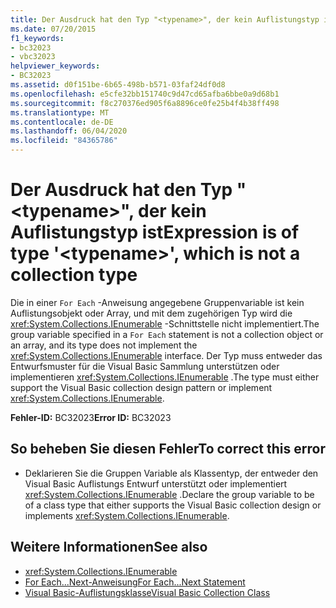 ```yaml
---
title: Der Ausdruck hat den Typ "<typename>", der kein Auflistungstyp ist
ms.date: 07/20/2015
f1_keywords:
- bc32023
- vbc32023
helpviewer_keywords:
- BC32023
ms.assetid: d0f151be-6b65-498b-b571-03faf24df0d8
ms.openlocfilehash: e5cfe32bb151740c9d47cd65afba6bbe0a9d68b1
ms.sourcegitcommit: f8c270376ed905f6a8896ce0fe25b4f4b38ff498
ms.translationtype: MT
ms.contentlocale: de-DE
ms.lasthandoff: 06/04/2020
ms.locfileid: "84365786"
---
```

# <a name="expression-is-of-type-typename-which-is-not-a-collection-type"></a><span data-ttu-id="2c5c3-102">Der Ausdruck hat den Typ "\<typename>", der kein Auflistungstyp ist</span><span class="sxs-lookup"><span data-stu-id="2c5c3-102">Expression is of type '\<typename>', which is not a collection type</span></span>
<span data-ttu-id="2c5c3-103">Die in einer `For Each` -Anweisung angegebene Gruppenvariable ist kein Auflistungsobjekt oder Array, und mit dem zugehörigen Typ wird die <xref:System.Collections.IEnumerable> -Schnittstelle nicht implementiert.</span><span class="sxs-lookup"><span data-stu-id="2c5c3-103">The group variable specified in a `For Each` statement is not a collection object or an array, and its type does not implement the <xref:System.Collections.IEnumerable> interface.</span></span> <span data-ttu-id="2c5c3-104">Der Typ muss entweder das Entwurfsmuster für die Visual Basic Sammlung unterstützen oder implementieren <xref:System.Collections.IEnumerable> .</span><span class="sxs-lookup"><span data-stu-id="2c5c3-104">The type must either support the Visual Basic collection design pattern or implement <xref:System.Collections.IEnumerable>.</span></span>  
  
 <span data-ttu-id="2c5c3-105">**Fehler-ID:** BC32023</span><span class="sxs-lookup"><span data-stu-id="2c5c3-105">**Error ID:** BC32023</span></span>  
  
## <a name="to-correct-this-error"></a><span data-ttu-id="2c5c3-106">So beheben Sie diesen Fehler</span><span class="sxs-lookup"><span data-stu-id="2c5c3-106">To correct this error</span></span>  
  
- <span data-ttu-id="2c5c3-107">Deklarieren Sie die Gruppen Variable als Klassentyp, der entweder den Visual Basic Auflistungs Entwurf unterstützt oder implementiert <xref:System.Collections.IEnumerable> .</span><span class="sxs-lookup"><span data-stu-id="2c5c3-107">Declare the group variable to be of a class type that either supports the Visual Basic collection design or implements <xref:System.Collections.IEnumerable>.</span></span>  
  
## <a name="see-also"></a><span data-ttu-id="2c5c3-108">Weitere Informationen</span><span class="sxs-lookup"><span data-stu-id="2c5c3-108">See also</span></span>

- <xref:System.Collections.IEnumerable>
- [<span data-ttu-id="2c5c3-109">For Each...Next-Anweisung</span><span class="sxs-lookup"><span data-stu-id="2c5c3-109">For Each...Next Statement</span></span>](../language-reference/statements/for-each-next-statement.md)
- [<span data-ttu-id="2c5c3-110">Visual Basic-Auflistungsklasse</span><span class="sxs-lookup"><span data-stu-id="2c5c3-110">Visual Basic Collection Class</span></span>](../programming-guide/concepts/collections.md#visual-basic-collection-class)
